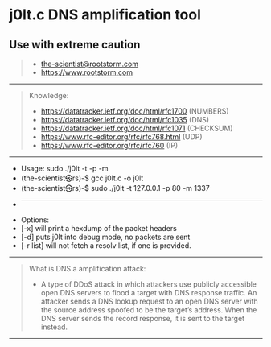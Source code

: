# j0lt.c DNS amplification tool
  **Use with extreme caution**
 ------------------------------------------------------------
 > * the-scientist@rootstorm.com
 > * https://www.rootstorm.com
 ------------------------------------------------------------
 > Knowledge:
 > * https://datatracker.ietf.org/doc/html/rfc1700    (NUMBERS)
 > * https://datatracker.ietf.org/doc/html/rfc1035    (DNS)
 > * https://datatracker.ietf.org/doc/html/rfc1071    (CHECKSUM)
 > * https://www.rfc-editor.org/rfc/rfc768.html       (UDP)
 > * https://www.rfc-editor.org/rfc/rfc760            (IP)
 ------------------------------------------------------------
 * Usage: sudo ./j0lt -t <target> -p <port> -m <magnitude>
 * (the-scientist㉿rs)-$ gcc j0lt.c -o j0lt
 * (the-scientist㉿rs)-$ sudo ./j0lt -t 127.0.0.1 -p 80 -m 1337
 * ------------------------------------------------------------
 * Options:
 * [-x] will print a hexdump of the packet headers
 * [-d] puts j0lt into debug mode, no packets are sent
 * [-r list] will not fetch a resolv list, if one is provided.
 ------------------------------------------------------------
 > What is DNS a amplification attack:
 > * A type of DDoS attack in which attackers use publicly
 > accessible open DNS servers to flood a target with DNS
 > response traffic. An attacker sends a DNS lookup request
 > to an open DNS server with the source address spoofed to
 > be the target’s address. When the DNS server sends the
 > record response, it is sent to the target instead.
 ------------------------------------------------------------

